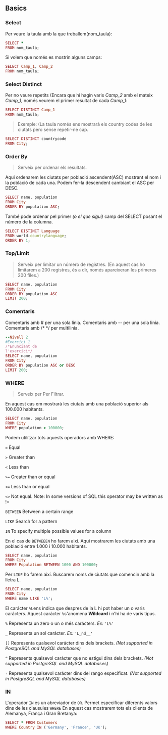 ## Basics
### Select
Per veure la taula amb la que treballem(nom_taula):
```ruby
SELECT *
FROM nom_taula;
```

Si volem que només es mostrin alguns camps:
```ruby
SELECT Camp_1, Camp_2
FROM nom_taula;
```
### Select Distinct
Per no veure repetits (Encara que hi hagin varis *Camp_2* amb el mateix *Camp_1*, només veurem el primer resultat de cada *Camp_1*:
```ruby
SELECT DISTINCT Camp_1
FROM nom_taula;
```
> Exemple: (La taula només ens mostrarà els country codes de les ciutats pero sense repetir-ne cap.
```ruby
SELECT DISTINCT countrycode
FROM City;
```



### Order By
> Serveix per ordenar els resultats.

Aqui ordenarem les ciutats per població ascendent(ASC) mostrant el nom i la població de cada una. Podem fer-la descendent cambiant el ASC per DESC.
```ruby
SELECT name, population
FROM City
ORDER BY population ASC;
```

També pode ordenar pel primer *(o el que sigui)* camp del SELECT posant el número de la columna.
```ruby
SELECT DISTINCT Language
FROM world.countrylanguage;
ORDER BY 1;
```

### Top/Limit
> Serveix per limitar un número de registres. (En aquest cas ho limitarem a 200 registres, és a dir, només apareixeran les primeres 200 files.)
```ruby
SELECT name, population
FROM City
ORDER BY population ASC
LIMIT 200;
```
### Comentaris
Comentaris amb # per una sola linia.
Comentaris amb -- per una sola linia.
Comentaris amb /* */ per multilinia.
```ruby
--Nivell 2
#Exercici 1
/*Enunciant de
l'exercici*/
SELECT name, population
FROM City
ORDER BY population ASC or DESC
LIMIT 200;
```

### WHERE
> Serveix per Per Filtrar.

En aquest cas em mostrarà les ciutats amb una població superior als 100.000 habitants.
```ruby
SELECT name, population
FROM City
WHERE population > 100000;
```

Podem utilitzar tots aquests operadors amb WHERE:

`=`			Equal

`>`			Greater than 

`<`			Less than 

`>=`			Greater than or equal 

`<=`			Less than or equal 

`<>`			Not equal. Note: In some versions of SQL this operator may be written as != 

`BETWEEN`		Between a certain range 

`LIKE`			Search for a pattern 

`IN`			To specify multiple possible values for a column


En el cas de `BETWEEEN` ho farem així. Aqui mostrarem les ciutats amb una població entre 1.000 i 10.000 habitants.
```ruby
SELECT name, population
FROM City
WHERE Population BETWEEN 1000 AND 100000;
```

Per `LIKE` ho farem així. Buscarem noms de ciutats que comencin amb la lletra L.
```ruby
SELECT name, population
FROM City
WHERE name LIKE 'L%';
```
El carácter `%L`ens indica que despres de la L hi pot haber un o varis carácters. Aquest carácter `%`s'anomena **Wildcard** i n'hi ha de varis tipus.

`%`	Representa un zero o un o més carácters. *Ex:* `'L%'`

`_`	Representa un sol carácter. *Ex:* `'L_nd__'`

`[]`	Representa qualsevol carácter dins dels brackets. *(Not supported in PostgreSQL and MySQL databases)*

`^`	Represents qualsevol carácter que no estigui dins dels brackets. *(Not supported in PostgreSQL and MySQL databases)*

`-`	Representa qualsevol carácter dins del rango especificat. *(Not supported in PostgreSQL and MySQL databases)*


### IN
L'operador `IN` es un abreviador de `OR`. Permet especificar diferents valors dins de les clausules `WHERE` 
En aquest cas mostrarem tots els clients de Alemanya, França i Gran Bretanya:
```ruby
SELECT * FROM Customers
WHERE Country IN ('Germany', 'France', 'UK');
```
